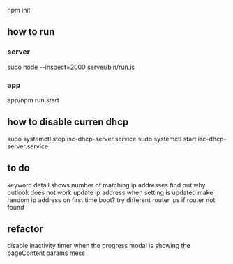 npm init
## how to run
### server
sudo node --inspect=2000 server/bin/run.js

### app
app/npm run start

## how to disable curren dhcp
sudo systemctl stop isc-dhcp-server.service
sudo systemctl start isc-dhcp-server.service

## to do
keyword detail shows number of matching ip addresses
find out why outlook does not work
update ip address when setting is updated 
make random ip address on first time boot?
try different router ips if router not found 

## refactor
disable inactivity timer when the progress modal is showing
the pageContent params mess